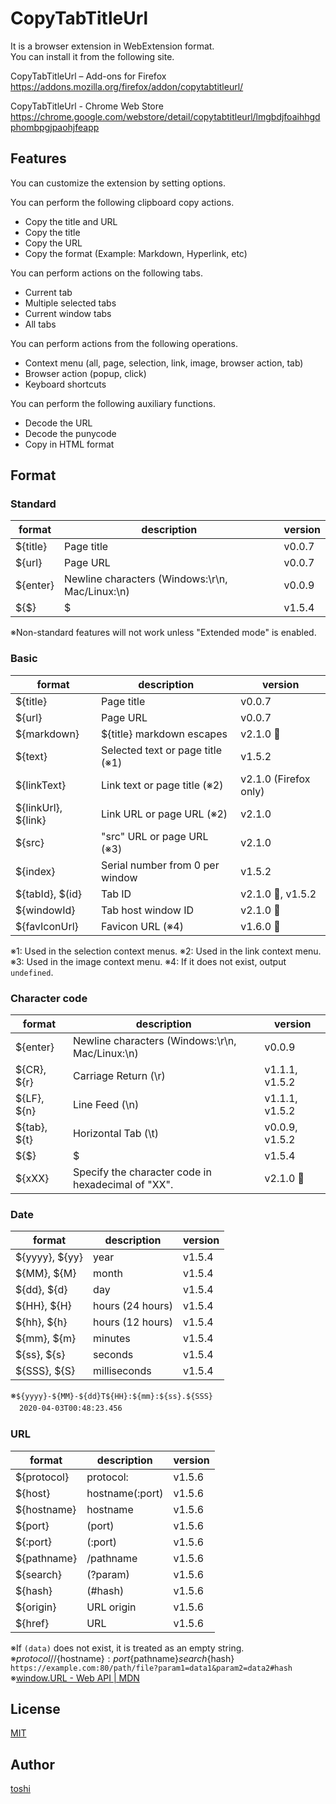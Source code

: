 ﻿CopyTabTitleUrl
===============

It is a browser extension in WebExtension format.  
You can install it from the following site.

CopyTabTitleUrl – Add-ons for Firefox  
https://addons.mozilla.org/firefox/addon/copytabtitleurl/

CopyTabTitleUrl - Chrome Web Store  
https://chrome.google.com/webstore/detail/copytabtitleurl/lmgbdjfoaihhgdphombpgjpaohjfeapp



## Features
You can customize the extension by setting options.

You can perform the following clipboard copy actions.
+ Copy the title and URL
+ Copy the title
+ Copy the URL
+ Copy the format (Example: Markdown, Hyperlink, etc)

You can perform actions on the following tabs.
+ Current tab
+ Multiple selected tabs
+ Current window tabs
+ All tabs

You can perform actions from the following operations.
+ Context menu (all, page, selection, link, image, browser action, tab)
+ Browser action (popup, click)
+ Keyboard shortcuts

You can perform the following auxiliary functions.
+ Decode the URL
+ Decode the punycode
+ Copy in HTML format



## Format
### Standard
format          | description                           | version
---             | ---                                   | ---
${title}        | Page title                            | v0.0.7
${url}          | Page URL                              | v0.0.7
${enter}        | Newline characters (Windows:\r\n, Mac/Linux:\n)       | v0.0.9
${$}            | $                                     | v1.5.4

※Non-standard features will not work unless "Extended mode" is enabled.


### Basic
format          | description                           | version
---             | ---                                   | ---
${title}        | Page title                            | v0.0.7
${url}          | Page URL                              | v0.0.7
${markdown}     | ${title} markdown escapes             | v2.1.0 🧪
${text}         | Selected text or page title (※1)     | v1.5.2
${linkText}     | Link text or page title (※2)         | v2.1.0 (Firefox only)
${linkUrl}, ${link}     | Link URL or page URL (※2)    | v2.1.0
${src}          | "src" URL or page URL (※3)           | v2.1.0
${index}        | Serial number from 0 per window       | v1.5.2
${tabId}, $(id} | Tab ID                                | v2.1.0 🧪, v1.5.2
${windowId}     | Tab host window ID                    | v2.1.0 🧪
${favIconUrl}   | Favicon URL (※4)                     | v1.6.0 🧪

※1: Used in the selection context menus.
※2: Used in the link context menu.
※3: Used in the image context menu.
※4: If it does not exist, output `undefined`.


### Character code
format          | description                           | version
---             | ---                                   | ---
${enter}        | Newline characters (Windows:\r\n, Mac/Linux:\n)       | v0.0.9
${CR}, ${r}     | Carriage Return (\r)                  | v1.1.1, v1.5.2
${LF}, ${n}     | Line Feed (\n)                        | v1.1.1, v1.5.2
${tab}, ${t}    | Horizontal Tab (\t)                   | v0.0.9, v1.5.2
${$}            | $                                     | v1.5.4
${xXX}          | Specify the character code in hexadecimal of "XX".    | v2.1.0 🧪


### Date
format          | description                           | version
---             | ---                                   | ---
${yyyy}, ${yy}  | year                                  | v1.5.4
${MM}, ${M}     | month                                 | v1.5.4
${dd}, ${d}     | day                                   | v1.5.4
${HH}, ${H}     | hours (24 hours)                      | v1.5.4
${hh}, ${h}     | hours (12 hours)                      | v1.5.4
${mm}, ${m}     | minutes                               | v1.5.4
${ss}, ${s}     | seconds                               | v1.5.4
${SSS}, ${S}    | milliseconds                          | v1.5.4

※`${yyyy}-${MM}-${dd}T${HH}:${mm}:${ss}.${SSS}`  
　`2020-04-03T00:48:23.456`


### URL
format          | description                           | version
---             | ---                                   | ---
${protocol}     | protocol:                             | v1.5.6
${host}         | hostname(:port)                       | v1.5.6
${hostname}     | hostname                              | v1.5.6
${port}         | (port)                                | v1.5.6
${:port}        | (:port)                               | v1.5.6
${pathname}     | /pathname                             | v1.5.6
${search}       | (?param)                              | v1.5.6
${hash}         | (#hash)                               | v1.5.6
${origin}       | URL origin                            | v1.5.6
${href}         | URL                                   | v1.5.6

※If `(data)` does not exist, it is treated as an empty string.
※${protocol}//${hostname}${:port}${pathname}${search}${hash}
  `https://example.com:80/path/file?param1=data1&param2=data2#hash`
※[window.URL - Web API | MDN](https://developer.mozilla.org/docs/Web/API/URL)



## License
[MIT](https://github.com/k08045kk/CopyTabTitleUrl/blob/master/LICENSE)



## Author
[toshi](https://github.com/k08045kk)


